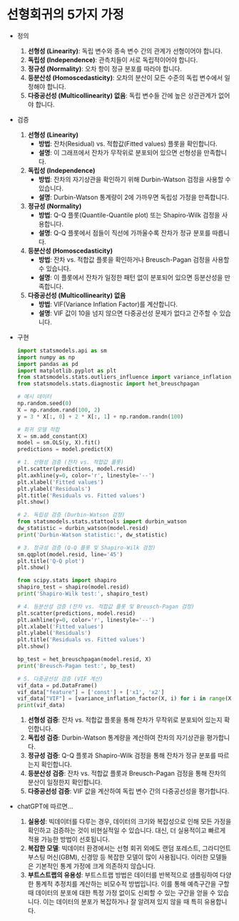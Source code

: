 # 선형회귀의 5가지 가정

- 정의
    1. **선형성 (Linearity)**: 독립 변수와 종속 변수 간의 관계가 선형이어야 합니다.
    2. **독립성 (Independence)**: 관측치들이 서로 독립적이어야 합니다.
    3. **정규성 (Normality)**: 오차 항이 정규 분포를 따라야 합니다.
    4. **등분산성 (Homoscedasticity)**: 오차의 분산이 모든 수준의 독립 변수에서 일정해야 합니다.
    5. **다중공선성 (Multicollinearity) 없음**: 독립 변수들 간에 높은 상관관계가 없어야 합니다.
- 검증
    1. **선형성 (Linearity)**
        - **방법**: 잔차(Residual) vs. 적합값(Fitted values) 플롯을 확인합니다.
        - **설명**: 이 그래프에서 잔차가 무작위로 분포되어 있으면 선형성을 만족합니다.
    2. **독립성 (Independence)**
        - **방법**: 잔차의 자기상관을 확인하기 위해 Durbin-Watson 검정을 사용할 수 있습니다.
        - **설명**: Durbin-Watson 통계량이 2에 가까우면 독립성 가정을 만족합니다.
    3. **정규성 (Normality)**
        - **방법**: Q-Q 플롯(Quantile-Quantile plot) 또는 Shapiro-Wilk 검정을 사용합니다.
        - **설명**: Q-Q 플롯에서 점들이 직선에 가까울수록 잔차가 정규 분포를 따릅니다.
    4. **등분산성 (Homoscedasticity)**
        - **방법**: 잔차 vs. 적합값 플롯을 확인하거나 Breusch-Pagan 검정을 사용할 수 있습니다.
        - **설명**: 이 플롯에서 잔차가 일정한 패턴 없이 분포되어 있으면 등분산성을 만족합니다.
    5. **다중공선성 (Multicollinearity) 없음**
        - **방법**: VIF(Variance Inflation Factor)를 계산합니다.
        - **설명**: VIF 값이 10을 넘지 않으면 다중공선성 문제가 없다고 간주할 수 있습니다.
- 구현
    
    ```python
    import statsmodels.api as sm
    import numpy as np
    import pandas as pd
    import matplotlib.pyplot as plt
    from statsmodels.stats.outliers_influence import variance_inflation_factor
    from statsmodels.stats.diagnostic import het_breuschpagan
    
    # 예시 데이터
    np.random.seed(0)
    X = np.random.rand(100, 2)
    y = 3 * X[:, 0] + 2 * X[:, 1] + np.random.randn(100)
    
    # 회귀 모델 적합
    X = sm.add_constant(X)
    model = sm.OLS(y, X).fit()
    predictions = model.predict(X)
    
    # 1. 선형성 검증 (잔차 vs. 적합값 플롯)
    plt.scatter(predictions, model.resid)
    plt.axhline(y=0, color='r', linestyle='--')
    plt.xlabel('Fitted values')
    plt.ylabel('Residuals')
    plt.title('Residuals vs. Fitted values')
    plt.show()
    
    # 2. 독립성 검증 (Durbin-Watson 검정)
    from statsmodels.stats.stattools import durbin_watson
    dw_statistic = durbin_watson(model.resid)
    print('Durbin-Watson statistic:', dw_statistic)
    
    # 3. 정규성 검증 (Q-Q 플롯 및 Shapiro-Wilk 검정)
    sm.qqplot(model.resid, line='45')
    plt.title('Q-Q plot')
    plt.show()
    
    from scipy.stats import shapiro
    shapiro_test = shapiro(model.resid)
    print('Shapiro-Wilk test:', shapiro_test)
    
    # 4. 등분산성 검증 (잔차 vs. 적합값 플롯 및 Breusch-Pagan 검정)
    plt.scatter(predictions, model.resid)
    plt.axhline(y=0, color='r', linestyle='--')
    plt.xlabel('Fitted values')
    plt.ylabel('Residuals')
    plt.title('Residuals vs. Fitted values')
    plt.show()
    
    bp_test = het_breuschpagan(model.resid, X)
    print('Breusch-Pagan test:', bp_test)
    
    # 5. 다중공선성 검증 (VIF 계산)
    vif_data = pd.DataFrame()
    vif_data["feature"] = ['const'] + ['x1', 'x2']
    vif_data["VIF"] = [variance_inflation_factor(X, i) for i in range(X.shape[1])]
    print(vif_data)
    ```
    
    1. **선형성 검증**: 잔차 vs. 적합값 플롯을 통해 잔차가 무작위로 분포되어 있는지 확인합니다.
    2. **독립성 검증**: Durbin-Watson 통계량을 계산하여 잔차의 자기상관을 평가합니다.
    3. **정규성 검증**: Q-Q 플롯과 Shapiro-Wilk 검정을 통해 잔차가 정규 분포를 따르는지 확인합니다.
    4. **등분산성 검증**: 잔차 vs. 적합값 플롯과 Breusch-Pagan 검정을 통해 잔차의 분산이 일정한지 확인합니다.
    5. **다중공선성 검증**: VIF 값을 계산하여 독립 변수 간의 다중공선성을 평가합니다.
- chatGPT에 따르면…
    1. **실용성**: 빅데이터를 다루는 경우, 데이터의 크기와 복잡성으로 인해 모든 가정을 확인하고 검증하는 것이 비현실적일 수 있습니다. 대신, 더 실용적이고 빠르게 적용 가능한 방법이 선호됩니다.
    2. **복잡한 모델**: 빅데이터 환경에서는 선형 회귀 외에도 랜덤 포레스트, 그라디언트 부스팅 머신(GBM), 신경망 등 복잡한 모델이 많이 사용됩니다. 이러한 모델들은 기본적인 통계 가정에 크게 의존하지 않습니다.
    3. **부트스트랩의 유용성**: 부트스트랩 방법은 데이터를 반복적으로 샘플링하여 다양한 통계적 추정치를 계산하는 비모수적 방법입니다. 이를 통해 예측구간을 구할 때 데이터의 분포에 대한 특정 가정 없이도 신뢰할 수 있는 구간을 얻을 수 있습니다. 이는 데이터의 분포가 복잡하거나 잘 알려져 있지 않을 때 특히 유용합니다.